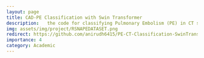 ```yaml
---
layout: page
title: CAD-PE Classification with Swin Transformer
description:   the code for classifying Pulmonary Embolism (PE) in CT scans using the Swin Transformer model.
img: assets/img/project/RSNAPEDATASET.png
redirect: https://github.com/anirudh6415/PE-CT-Classification-SwinTransformer
importance: 4
category: Academic
---
```


